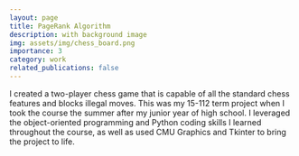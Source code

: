 ```yaml
---
layout: page
title: PageRank Algorithm
description: with background image
img: assets/img/chess_board.png
importance: 3
category: work
related_publications: false
---
```


I created a two-player chess game that is capable of all the standard chess features and blocks illegal moves. This was my 15-112 term project when I took the course the summer after my junior year of high school. I leveraged the object-oriented programming and Python coding skills I learned throughout the course, as well as used CMU Graphics and Tkinter to bring the project to life.

